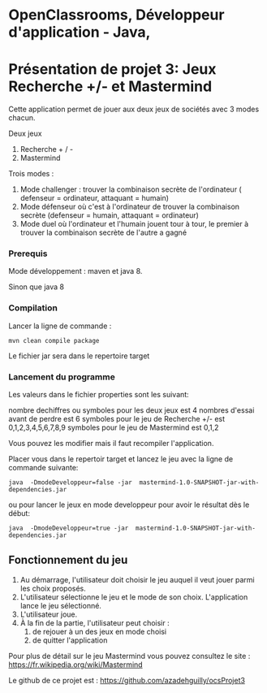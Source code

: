 ﻿# OpenClassrooms, Développeur d'application - Java, 
# Présentation de projet 3: Jeux Recherche +/- et Mastermind

Cette application permet de jouer aux deux jeux de sociétés avec 3 modes chacun.

Deux jeux 
1. Recherche + / -
2. Mastermind

Trois modes : 
1. Mode challenger : trouver la combinaison secrète de l'ordinateur ( defenseur = ordinateur, attaquant = humain)
2. Mode défenseur où c'est à l'ordinateur de trouver la combinaison secrète (defenseur = humain, attaquant = ordinateur)
3. Mode duel où l'ordinateur et l'humain jouent tour à tour, le premier à trouver la combinaison secrète de l'autre a gagné

### Prerequis

Mode développement : 
maven et java 8.

Sinon que java 8

### Compilation

Lancer la ligne de commande : 
    
    mvn clean compile package

Le fichier jar sera dans le repertoire target

### Lancement du programme

Les valeurs dans le fichier properties sont les suivant: 

nombre dechiffres ou symboles pour les deux jeux est 4
nombres d'essai avant de perdre est 6
symboles pour le jeu de Recherche +/- est 0,1,2,3,4,5,6,7,8,9
symboles pour le jeu de Mastermind est 0,1,2

Vous pouvez les modifier mais il faut recompiler l'application.

Placer vous dans le repertoir target et lancez le jeu avec la ligne de commande suivante:

    java  -DmodeDeveloppeur=false -jar  mastermind-1.0-SNAPSHOT-jar-with-dependencies.jar 

ou pour lancer le jeux en mode developpeur pour avoir le résultat dès le début:

    java  -DmodeDeveloppeur=true -jar  mastermind-1.0-SNAPSHOT-jar-with-dependencies.jar 



## Fonctionnement du jeu

1. Au démarrage, l'utilisateur doit choisir le jeu auquel il veut jouer parmi les choix proposés.
2. L'utilisateur sélectionne le jeu et le mode de son choix. L'application lance le jeu sélectionné.
3. L'utilisateur joue.
4. À la fin de la partie, l'utilisateur peut choisir :
	1. de rejouer à un des jeux en mode choisi
	2. de quitter l'application

Pour plus de détail sur le jeu Mastermind vous pouvez consultez le site : https://fr.wikipedia.org/wiki/Mastermind

Le github de ce projet est : https://github.com/azadehguilly/ocsProjet3